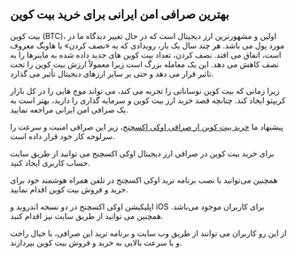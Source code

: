 

## بهترین صرافی امن ایرانی برای خرید بیت کوین

بیت کوین (BTC)، اولین و مشهورترین ارز دیجیتال است که در حال تغییر دیدگاه ما در مورد پول می باشد. هر چند سال یک بار، رویدادی که به «نصف کردن» یا هاویگ معروف است، اتفاق می افتد. نصف کردن، تعداد بیت کوین های جدید داده شده به ماینرها را به نصف کاهش می دهد. این یک معامله بزرگ است زیرا معمولاً ارزش بیت کوین را تحت تاثیر قرار می دهد و حتی بر سایر ارزهای دیجیتال تأثیر می گذارد.

  

زیرا زمانی که بیت کوین نوساناتی را تجربه می کند، می تواند موج هایی را در کل بازار کریپتو ایجاد کند. چنانچه قصد خرید ارز بیت کوین و سرمایه گذاری را دارید، بهتر است به یک صرافی امن ایرانی مراجعه نمایید.

پیشنهاد ما [خرید بیت کوین از صرافی اوکی اکسچنج](https://ok-ex.io/buy-and-sell/BTC/)، زیر این صرافی امنیت و سرعت را سرلوحه کار خود قرار داده است.

برای خرید بیت کوین در صرافی ارز دیجیتال اوکی اکسچنج می توانید از طریق سایت حساب کاربری ایجاد کنید.

  

همچنین می‌توانید با نصب برنامه ترید اوکی اکسچنج در تلفن همراه هوشمند خود برای خرید و فروش بیت کوین اقدام نمایید.

  

اپلیکیشن اوکی اکسچنج در دو نسخه اندروید و iOS برای کاربران موجود می‌باشد. همچنین می توانید از طریق سایت نیز اقدام کنید.

از این رو کاربران می توانند از طریق وب سایت و برنامه ترید این صرافی، با خیال راحت و با سرعت بالایی به خرید و فروش بیت کوین بپردازند.
